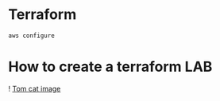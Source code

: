 # Terraform
`aws configure`
# How to create a terraform LAB
! [Tom cat image](https://myoctocat.com/assets/images/base-octocat.svg)
